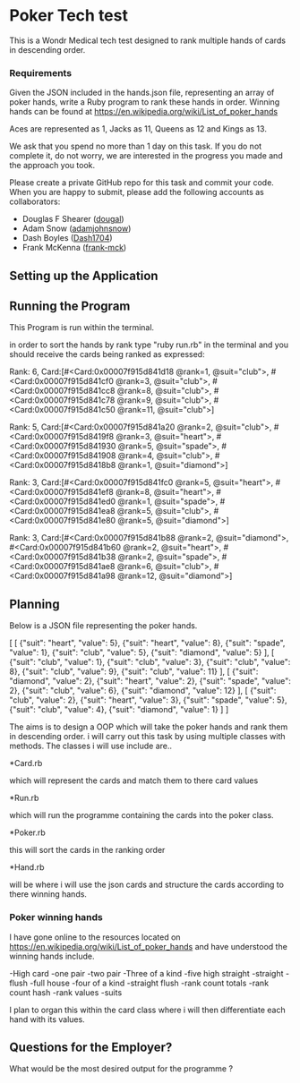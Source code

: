 # Poker Tech test  

This is a Wondr Medical tech test designed to rank multiple hands of cards in descending order.

### Requirements

Given the JSON included in the hands.json file, representing an array of poker hands, write a Ruby program to rank these hands in order.
Winning hands can be found at https://en.wikipedia.org/wiki/List_of_poker_hands

Aces are represented as 1, Jacks as 11, Queens as 12 and Kings as 13.

We ask that you spend no more than 1 day on this task. If you do not complete it, do not worry, we are interested in the progress you made and the approach you took.

Please create a private GitHub repo for this task and commit your code. When you are happy to submit, please add the following accounts as collaborators:
- Douglas F Shearer ([dougal](https://github.com/dougal)) 
- Adam Snow ([adamjohnsnow](https://github.com/adamjohnsnow))
- Dash Boyles ([Dash1704](https://github.com/Dash1704))
- Frank McKenna ([frank-mck](https://github.com/frank-mck))


## Setting up the Application


## Running the Program

This Program is run within the terminal.

in order to sort the hands by rank type "ruby run.rb" in the terminal and you should receive the cards being ranked as expressed:


Rank: 6, Card:[#<Card:0x00007f915d841d18 @rank=1, @suit="club">, #<Card:0x00007f915d841cf0 @rank=3, @suit="club">, #<Card:0x00007f915d841cc8 @rank=8, @suit="club">, #<Card:0x00007f915d841c78 @rank=9, @suit="club">, #<Card:0x00007f915d841c50 @rank=11, @suit="club">]


Rank: 5, Card:[#<Card:0x00007f915d841a20 @rank=2, @suit="club">, #<Card:0x00007f915d8419f8 @rank=3, @suit="heart">, #<Card:0x00007f915d841930 @rank=5, @suit="spade">, #<Card:0x00007f915d841908 @rank=4, @suit="club">, #<Card:0x00007f915d8418b8 @rank=1, @suit="diamond">]


Rank: 3, Card:[#<Card:0x00007f915d841fc0 @rank=5, @suit="heart">, #<Card:0x00007f915d841ef8 @rank=8, @suit="heart">, #<Card:0x00007f915d841ed0 @rank=1, @suit="spade">, #<Card:0x00007f915d841ea8 @rank=5, @suit="club">, #<Card:0x00007f915d841e80 @rank=5, @suit="diamond">]

Rank: 3, Card:[#<Card:0x00007f915d841b88 @rank=2, @suit="diamond">, #<Card:0x00007f915d841b60 @rank=2, @suit="heart">, #<Card:0x00007f915d841b38 @rank=2, @suit="spade">, #<Card:0x00007f915d841ae8 @rank=6, @suit="club">, #<Card:0x00007f915d841a98 @rank=12, @suit="diamond">]


## Planning

Below is a JSON file representing the poker hands. 

[
  [
    {"suit": "heart", "value": 5},
    {"suit": "heart", "value": 8},
    {"suit": "spade", "value": 1},
    {"suit": "club", "value": 5},
    {"suit": "diamond", "value": 5}
  ],
  [
    {"suit": "club", "value": 1},
    {"suit": "club", "value": 3},
    {"suit": "club", "value": 8},
    {"suit": "club", "value": 9},
    {"suit": "club", "value": 11}
  ],
  [
    {"suit": "diamond", "value": 2},
    {"suit": "heart", "value": 2},
    {"suit": "spade", "value": 2},
    {"suit": "club", "value": 6},
    {"suit": "diamond", "value": 12}
  ],
  [
    {"suit": "club", "value": 2},
    {"suit": "heart", "value": 3},
    {"suit": "spade", "value": 5},
    {"suit": "club", "value": 4},
    {"suit": "diamond", "value": 1}
  ]
]

The aims is to design a OOP which will take the poker hands and rank them in descending order. i will carry out this task by using multiple classes with methods. The classes i will use include are..

*Card.rb

which will represent the cards and match them to there card values


*Run.rb

which will run the programme containing the cards into the poker class.

*Poker.rb

this will sort the cards in the ranking order

*Hand.rb

will be where i will use the json cards and structure the cards according to there winning hands.

### Poker winning hands 

I have gone online to the resources located on https://en.wikipedia.org/wiki/List_of_poker_hands and have understood the winning hands include.


-High card
-one pair
-two pair
-Three of a kind 
-five high straight 
-straight 
-flush
-full house
-four of a kind
-straight flush 
-rank count totals
-rank count hash
-rank values
-suits

I plan to organ this within the card class where i will then differentiate  each hand with its values.



## Questions for the Employer?

What would be the most desired output for the programme ?


